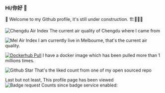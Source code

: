 ### Hi/你好 👋

🔭  Welcome to my Github profile, it's still under construction. 🏗🚧👷‍♂️

<!--
**wahyd4/wahyd4** is a ✨ _special_ ✨ repository because its `README.md` (this file) appears on your GitHub profile.

Here are some ideas to get you started:

- 🔭 I’m currently working on ...
- 🌱 I’m currently learning ...
- 👯 I’m looking to collaborate on ...
- 🤔 I’m looking for help with ...
- 💬 Ask me about ...
- 📫 How to reach me: ...
- 😄 Pronouns: ...
- ⚡ Fun fact: ...
-->

![Chengdu Air Index](https://badge.home.toozhao.com/svg/chengdu) The current air quality of Chengdu where I came from

![Mel Air Index](https://badge.home.toozhao.com/svg/mel) I am currently live in Melbourne, that's the current air quality.

[![Dockerhub Pull](https://badge.home.toozhao.com/svg/dockerhub)](https://github.com/wahyd4/aria2-ariang-docker) I have a docker image which has been pulled more than 1 millions times.

![Github Star](https://badge.home.toozhao.com/svg/github) That's the liked count from one of my open sourced repo



Last but not least, This profile page has been viewed ![Badge request Counts](https://badge.home.toozhao.com/svg/junv-github-profile) since badge service enabled: 
